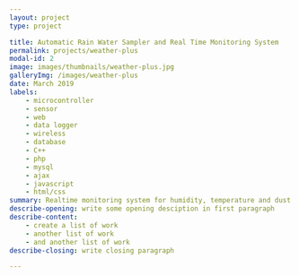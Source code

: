 ```yaml
---
layout: project
type: project

title: Automatic Rain Water Sampler and Real Time Monitoring System
permalink: projects/weather-plus
modal-id: 2
image: images/thumbnails/weather-plus.jpg
galleryImg: /images/weather-plus
date: March 2019
labels:
    - microcontroller
    - sensor
    - web
    - data logger
    - wireless
    - database
    - C++
    - php
    - mysql
    - ajax
    - javascript
    - html/css
summary: Realtime monitoring system for humidity, temperature and dust particle with wireless data logger and automatic rain water sampler.
describe-opening: write some opening desciption in first paragraph
describe-content:
    - create a list of work
    - another list of work
    - and another list of work
describe-closing: write closing paragraph

---
```

